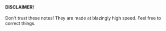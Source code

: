 #### DISCLAIMER!

Don't trust these notes! They are made at blazingly high speed. Feel free to correct things.


